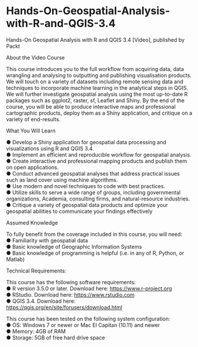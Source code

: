 # Hands-On-Geospatial-Analysis-with-R-and-QGIS-3.4
Hands-On Geospatial Analysis with R and QGIS 3.4 [Video], published by Packt


About the Video Course<br/>

This course introduces you to the full workflow from acquiring data, data wrangling and analysing to outputting and publishing visualisation products. We will touch on a variety of datasets including remote sensing data and techniques to incorporate machine learning in the analytical steps in QGIS. We will further investigate geospatial analysis using the most up-to-date R packages such as ggplot2, raster, sf, Leaflet and Shiny.
By the end of the course, you will be able to produce interactive maps and professional cartographic products, deploy them as a Shiny application, and critique on a variety of end-results.


What You Will Learn<br/>

● Develop a Shiny application for geospatial data processing and visualizations using R and QGIS 3.4.<br/>
● Implement an efficient and reproducible workflow for geospatial analysis.<br/>
● Create interactive and professional mapping products and publish them on open applications.<br/> 
● Conduct advanced geospatial analyses that address practical issues such as land cover using machine algorithms.<br/>
● Use modern and novel techniques to code with best practices.<br/>
● Utilize skills to serve a wide range of groups, including governmental organizations, Academia, consulting firms, and natural-resource industries.<br/>
● Critique a variety of geospatial data products and optimize your geospatial abilities to communicate your findings effectively<br/>

Assumed Knowledge<br/>

To fully benefit from the coverage included in this course, you will need:<br/>
●	Familiarity with geospatial data<br/>
●	Basic knowledge of Geographic Information Systems<br/>
●	Basic knowledge of programming is helpful (i.e. in any of R, Python, or Matlab)<br/>


Technical Requirements:<br/>

This course has the following software requirements:<br/>
●	R version 3.5.0 or later. Download here: https://www.r-project.org<br/>
●	RStudio. Download here: https://www.rstudio.com<br/>
●	QGIS 3.4. Download here: https://qgis.org/en/site/forusers/download.html<br/>

This course has been tested on the following system configuration:<br/>
●	OS: Windows 7 or newer or Mac El Capitan (10.11) and newer<br/>
●	Memory: 4GB of RAM<br/>
●	Storage: 5GB of free hard drive space<br/>


